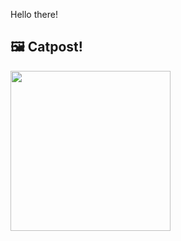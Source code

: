 Hello there!



## 🖼️ Catpost!

<sub>
    <img src="https://cdn2.thecatapi.com/images/a73.gif" height="256">
</sub>

